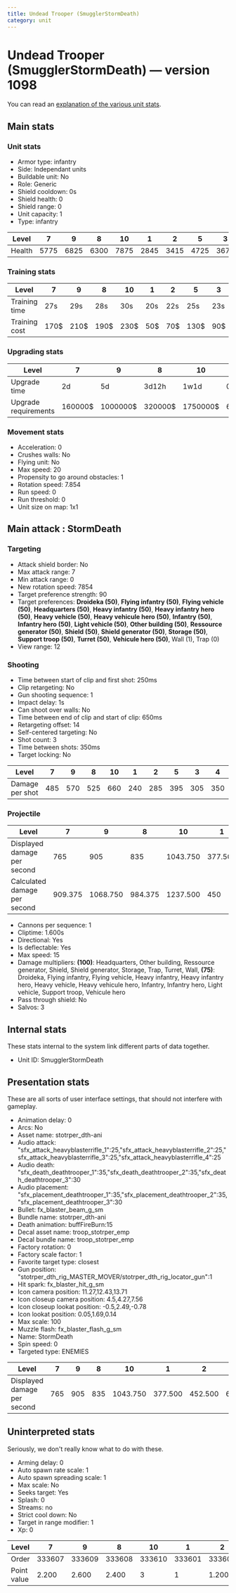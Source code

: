 ```yaml
---
title: Undead Trooper (SmugglerStormDeath)
category: unit
---
```


# Undead Trooper (SmugglerStormDeath) — version 1098

You can read an [explanation  of the various unit stats](unitexplained.md).

## Main stats

### Unit stats

  * Armor type: infantry
  * Side: Independant units
  * Buildable unit: No
  * Role: Generic
  * Shield cooldown: 0s
  * Shield health: 0
  * Shield range: 0
  * Unit capacity: 1
  * Type: infantry

|Level |7   |9   |8   |10  |1   |2   |5   |3   |4   |6   |
|------|----|----|----|----|----|----|----|----|----|----|
|Health|5775|6825|6300|7875|2845|3415|4725|3675|4200|5250|


### Training stats

|Level        |7   |9   |8   |10  |1  |2  |5   |3  |4   |6   |
|-------------|----|----|----|----|---|---|----|---|----|----|
|Training time|27s |29s |28s |30s |20s|22s|25s |23s|24s |26s |
|Training cost|170$|210$|190$|230$|50$|70$|130$|90$|110$|150$|


### Upgrading stats

|Level               |7      |9       |8      |10      |1   |2    |5     |3    |4     |6      |
|--------------------|-------|--------|-------|--------|----|-----|------|-----|------|-------|
|Upgrade time        |2d     |5d      |3d12h  |1w1d    |0s  |15m  |8h    |1h   |3h30m |1d     |
|Upgrade requirements|160000$|1000000$|320000$|1750000$|600$|1500$|25000$|4000$|12500$|100000$|


### Movement stats

  * Acceleration: 0
  * Crushes walls: No
  * Flying unit: No
  * Max speed: 20
  * Propensity to go around obstacles: 1
  * Rotation speed: 7.854
  * Run speed: 0
  * Run threshold: 0
  * Unit size on map: 1x1

## Main attack : StormDeath

### Targeting

  * Attack shield border: No
  * Max attack range: 7
  * Min attack range: 0
  * New rotation speed: 7854
  * Target preference strength: 90
  * Target preferences: **Droideka (50)**, **Flying infantry (50)**, **Flying vehicle (50)**, **Headquarters (50)**, **Heavy infantry (50)**, **Heavy infantry hero (50)**, **Heavy vehicle (50)**, **Heavy vehicule hero (50)**, **Infantry (50)**, **Infantry hero (50)**, **Light vehicle (50)**, **Other building (50)**, **Ressource generator (50)**, **Shield (50)**, **Shield generator (50)**, **Storage (50)**, **Support troop (50)**, **Turret (50)**, **Vehicule hero (50)**, Wall (1), Trap (0)
  * View range: 12

### Shooting

  * Time between start of clip and first shot: 250ms
  * Clip retargeting: No
  * Gun shooting sequence: 1
  * Impact delay: 1s
  * Can shoot over walls: No
  * Time between end of clip and start of clip: 650ms
  * Retargeting offset: 14
  * Self-centered targeting: No
  * Shot count: 3
  * Time between shots: 350ms
  * Target locking: No

|Level          |7  |9  |8  |10 |1  |2  |5  |3  |4  |6  |
|---------------|---|---|---|---|---|---|---|---|---|---|
|Damage per shot|485|570|525|660|240|285|395|305|350|440|


### Projectile

|Level                       |7      |9       |8      |10      |1      |2      |5      |3      |4      |6      |
|----------------------------|-------|--------|-------|--------|-------|-------|-------|-------|-------|-------|
|Displayed damage per second |765    |905     |835    |1043.750|377.500|452.500|626.250|487.500|556.250|696.250|
|Calculated damage per second|909.375|1068.750|984.375|1237.500|450    |534.375|740.625|571.875|656.250|825    |


  * Cannons per sequence: 1
  * Cliptime: 1.600s
  * Directional: Yes
  * Is deflectable: Yes
  * Max speed: 15
  * Damage multipliers: **(100)**: Headquarters, Other building, Ressource generator, Shield, Shield generator, Storage, Trap, Turret, Wall, **(75)**: Droideka, Flying infantry, Flying vehicle, Heavy infantry, Heavy infantry hero, Heavy vehicle, Heavy vehicule hero, Infantry, Infantry hero, Light vehicle, Support troop, Vehicule hero
  * Pass through shield: No
  * Salvos: 3

## Internal stats

These stats internal to the system link different parts of data together.

  * Unit ID: SmugglerStormDeath

## Presentation stats

These are all sorts of user interface settings, that should not interfere with gameplay.

  * Animation delay: 0
  * Arcs: No
  * Asset name: stotrper_dth-ani
  * Audio attack: "sfx_attack_heavyblasterrifle_1":25,"sfx_attack_heavyblasterrifle_2":25,"sfx_attack_heavyblasterrifle_3":25,"sfx_attack_heavyblasterrifle_4":25
  * Audio death: "sfx_death_deathtrooper_1":35,"sfx_death_deathtrooper_2":35,"sfx_death_deathtrooper_3":30
  * Audio placement: "sfx_placement_deathtrooper_1":35,"sfx_placement_deathtrooper_2":35,"sfx_placement_deathtrooper_3":30
  * Bullet: fx_blaster_beam_g_sm
  * Bundle name: stotrper_dth-ani
  * Death animation: buffFireBurn:15
  * Decal asset name: troop_stotrper_emp
  * Decal bundle name: troop_stotrper_emp
  * Factory rotation: 0
  * Factory scale factor: 1
  * Favorite target type: closest
  * Gun position: "stotrper_dth_rig_MASTER_MOVER/stotrper_dth_rig_locator_gun":1
  * Hit spark: fx_blaster_hit_g_sm
  * Icon camera position: 11.27,12.43,13.71
  * Icon closeup camera position: 4.5,4.27,7.56
  * Icon closeup lookat position: -0.5,2.49,-0.78
  * Icon lookat position: 0.05,1.69,0.14
  * Max scale: 100
  * Muzzle flash: fx_blaster_flash_g_sm
  * Name: StormDeath
  * Spin speed: 0
  * Targeted type: ENEMIES

|Level                      |7  |9  |8  |10      |1      |2      |5      |3      |4      |6      |
|---------------------------|---|---|---|--------|-------|-------|-------|-------|-------|-------|
|Displayed damage per second|765|905|835|1043.750|377.500|452.500|626.250|487.500|556.250|696.250|


## Uninterpreted stats

Seriously, we don't really know what to do with these.

  * Arming delay: 0
  * Auto spawn rate scale: 1
  * Auto spawn spreading scale: 1
  * Max scale: No
  * Seeks target: Yes
  * Splash: 0
  * Streams: no
  * Strict cool down: No
  * Target in range modifier: 1
  * Xp: 0

|Level      |7     |9     |8     |10    |1     |2     |5     |3     |4     |6     |
|-----------|------|------|------|------|------|------|------|------|------|------|
|Order      |333607|333609|333608|333610|333601|333602|333605|333603|333604|333606|
|Point value|2.200 |2.600 |2.400 |3     |1     |1.200 |1.800 |1.400 |1.600 |2     |


